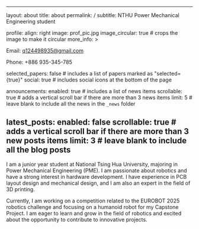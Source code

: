 ---
layout: about
title: about
permalink: /
subtitle: NTHU Power Mechanical Engineering student

profile:
  align: right
  image: prof_pic.jpg
  image_circular: true # crops the image to make it circular
  more_info: >
    <p>Email: q124498935@gmail.com</p>
    <p>Phone: +886 935-345-785</p>

selected_papers: false # includes a list of papers marked as "selected={true}"
social: true # includes social icons at the bottom of the page

announcements:
  enabled: true # includes a list of news items
  scrollable: true # adds a vertical scroll bar if there are more than 3 news items
  limit: 5 # leave blank to include all the news in the `_news` folder

latest_posts:
  enabled: false
  scrollable: true # adds a vertical scroll bar if there are more than 3 new posts items
  limit: 3 # leave blank to include all the blog posts
  ---



I am a junior year student at National Tsing Hua University, majoring in Power Mechanical Engineering (PME). I am passionate about robotics and have a strong interest in hardware development. I have experience in PCB layout design and mechanical design, and I am also an expert in the field of 3D printing.

Currently, I am working on a competition related to the EUROBOT 2025 robotics challenge and focusing on a humanoid robot for my Capstone Project. I am eager to learn and grow in the field of robotics and excited about the opportunity to contribute to innovative projects.
